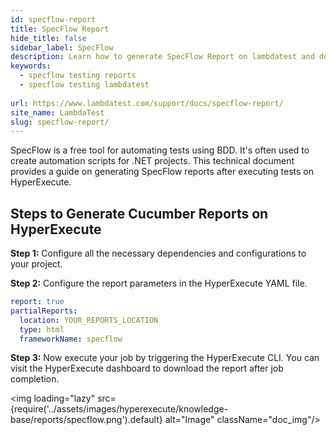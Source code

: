```yaml
---
id: specflow-report
title: SpecFlow Report
hide_title: false
sidebar_label: SpecFlow
description: Learn how to generate SpecFlow Report on lambdatest and download the reports from the dashboard
keywords:
  - specflow testing reports
  - specflow testing lambdatest 
  
url: https://www.lambdatest.com/support/docs/specflow-report/
site_name: LambdaTest
slug: specflow-report/
---
```

<script type="application/ld+json"
      dangerouslySetInnerHTML={{ __html: JSON.stringify({
       "@context": "https://schema.org",
        "@type": "BreadcrumbList",
        "itemListElement": [{
          "@type": "ListItem",
          "position": 1,
          "name": "LambdaTest",
          "item": "https://www.lambdatest.com"
        },{
          "@type": "ListItem",
          "position": 2,
          "name": "Support",
          "item": "https://www.lambdatest.com/support/docs/"
        },{
          "@type": "ListItem",
          "position": 3,
          "name": "Native Extent Report",
          "item": "https://www.lambdatest.com/support/docs/specflow-report/"
        }]
      })
    }}
></script>
SpecFlow is a free tool for automating tests using BDD. It's often used to create automation scripts for .NET projects.
This technical document provides a guide on generating SpecFlow reports after executing tests on HyperExecute.

## Steps to Generate Cucumber Reports on HyperExecute

**Step 1:** Configure all the necessary dependencies and configurations to your project.

**Step 2:** Configure the report parameters in the HyperExecute YAML file.

```yaml
report: true
partialReports:
  location: YOUR_REPORTS_LOCATION
  type: html
  frameworkName: specflow
```

**Step 3:** Now execute your job by triggering the HyperExecute CLI. You can visit the HyperExecute dashboard to download the report after job completion.

<img loading="lazy" src={require('../assets/images/hyperexecute/knowledge-base/reports/specflow.png').default} alt="Image" className="doc_img"/> 